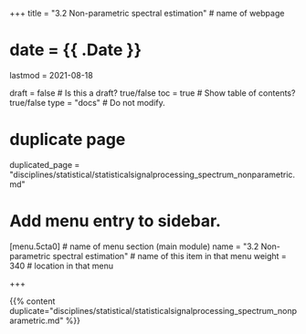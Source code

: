 +++
title = "3.2 Non-parametric spectral estimation"         # name of webpage

# date = {{ .Date }}
lastmod = 2021-08-18

draft = false  # Is this a draft? true/false
toc = true  # Show table of contents? true/false
type = "docs"  # Do not modify.

# duplicate page

duplicated_page = "disciplines/statistical/statisticalsignalprocessing_spectrum_nonparametric.md"

# Add menu entry to sidebar.

[menu.5cta0]                       # name of menu section (main module)
 name = "3.2 Non-parametric spectral estimation"        # name of this item in that menu
 weight = 340                          # location in that menu


+++

{{% content duplicate="disciplines/statistical/statisticalsignalprocessing_spectrum_nonparametric.md" %}}
